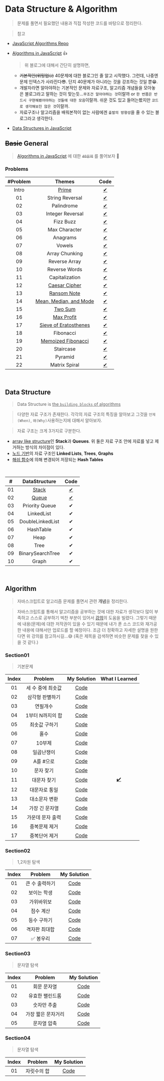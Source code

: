 # Data Structure & Algorithm

> 문제를 풀면서 필요했던 내용과 직접 작성한 코드를 바탕으로 정리한다.

> 참고

- [JavaScript Algorithms Repo](https://github.com/trekhleb/javascript-algorithms/blob/master/README.ko-KR.md)

- [Algorithms in JavaScript](https://medium.com/siliconwat/algorithms-in-javascript-b0bed68f4038) 👍

  > 위 블로그에 대해서 간단히 설명하면,

  - ~~기본적인(위밍업🤐)~~ 40문제에 대한 블로그인 줄 알고 시작했다. 그런데, 나중엔 문제 인덱스가 사라진다😎. 단지 40문제가 아니라는 것을 강조하는 것일 뿐😁.
  - 개발자라면 알아야하는 기본적인 문제와 자료구조, 알고리즘 개념들을 모아놓은 블로그라고 말하는 것이 맞는듯...`무조건 알아야하는 것`이랄까 or `한 번쯤은 반드시 구현해봤어야하는 것들에 대한 모음`이랄까. 쉬운 것도 있고 들어는봤지만 `코드로 생각해보진 않은 것`이랄까.
  - 자료구조나 알고리즘을 배워본적이 없는 사람에겐 `출발의 방향성`을 줄 수 있는 블로그라고 생각한다.

- [Data Structures in JavaScript](https://medium.com/siliconwat/data-structures-in-javascript-1b9aed0ea17c)

## ~~Basic~~ General

> [Algorithms in JavaScript](https://medium.com/siliconwat/algorithms-in-javascript-b0bed68f4038) 에 대한 ~~`40문제`~~ 를 풀어보자 🚀

### Problems

| #Problem |                               Themes                               |                Code                 |
| :------: | :----------------------------------------------------------------: | :---------------------------------: |
|  Intro   |                      [Prime](basic/prime.md)                       |         [✔](basic/prime.js)         |
|    01    |                          String Reversal                           |    [✔](basic/string-reveral.js)     |
|    02    |                             Palindrome                             |      [✔](basic/palindrome.js)       |
|    03    |                          Integer Reversal                          |   [✔](basic/integer-reversal.js)    |
|    04    |                             Fizz Buzz                              |       [✔](basic/fizzbuzz.js)        |
|    05    |                           Max Character                            |     [✔](basic/max-character.js)     |
|    06    |                              Anagrams                              |       [✔](basic/anagrams.js)        |
|    07    |                               Vowels                               |        [✔](basic/vowels.js)         |
|    08    |                           Array Chunking                           |    [✔](basic/array-chunking.js)     |
|    09    |                           Reverse Array                            |     [✔](basic/reverse-array.js)     |
|    10    |                           Reverse Words                            |     [✔](basic/reverse-words.js)     |
|    11    |                           Capitalization                           |    [✔](basic/capitalization.js)     |
|    12    |              [Caesar Cipher](basic/caesar-cipher.md)               |     [✔](basic/caesar-cipher.js)     |
|    13    |                [Ransom Note](basic/ransom-note.md)                 |      [✔](basic/ransom-note.js)      |
|    14    |        [Mean, Median, and Mode](basic/mean-median-mode.md)         |   [✔](basic/mean-median-mode.js)    |
|    15    |                    [Two Sum](basic/two-sum.md)                     |        [✔](basic/two-sum.js)        |
|    16    |                 [Max Profit](basic/max-profit.md)                  |      [✔](basic/max-profit.js)       |
|    17    | [Sieve of Eratosthenes](basic/prime.md/#방법3-에라토스테네스의-체) | [✔](basic/sieve-of-eratosthenes.js) |
|    18    |                             Fibonacci                              |       [✔](basic/fibonacci.js)       |
|    19    |         [Memoized Fibonacci](basic/memoized-fibonacci.md)          |  [✔](basic/memoized-fibonacci.js)   |
|    20    |                             Staircase                              |       [✔](basic/staircase.js)       |
|    21    |                              Pyramid                               |        [✔](basic/pyramid.js)        |
|    22    |                           Matrix Spiral                            |     [✔](basic/matrixSpiral.js)      |

<br />

## Data Structure

> Data Structure is <u>the `building blocks` of algorithms</u>

> 다양한 자료 구조가 존재한다. 각각의 자료 구조의 특징을 알아보고 그것을 `언제(When)`, `왜(Why)`사용하는지에 대해서 알아보자.

> 자료 구조는 크게 3가지로 구분한다.

- <u>array like structure</u>인 **Stack**과 **Queues**. 위 둘은 자료 구조 안에 자료를 넣고 제거하는 방식의 차이점이 있다.
- <u>노드 기반</u>의 자료 구조인 **Linked Lists**, **Trees**, **Graphs**
- <u>해쉬 함수</u>에 의해 변경되어 저장되는 **Hash Tables**

<br />

|  #  |    DataStructure     |       Code       |
| :-: | :------------------: | :--------------: |
| 01  | [Stack](ds/stack.md) | [✔](ds/stack.js) |
| 02  | [Queue](ds/queue.md) | [✔](ds/queue.js) |
| 03  |    Priority Queue    |        ✔         |
| 04  |      LinkedList      |        ✔         |
| 05  |   DoubleLinkedList   |        ✔         |
| 06  |      HashTable       |        ✔         |
| 07  |         Heap         |        ✔         |
| 08  |         Tree         |        ✔         |
| 09  |   BinarySearchTree   |        ✔         |
| 10  |        Graph         |        ✔         |

<br />

## Algorithm

> 자바스크립트로 알고리즘 문제를 풀면서 관련 **개념**을 정리한다.

> 자바스크립트를 통해서 알고리즘을 공부하는 것에 대한 자료가 생각보다 많이 부족하고 스스로 공부하기 벅찬 부분이 있어서 [강의](https://www.inflearn.com/course/%EC%9E%90%EB%B0%94%EC%8A%A4%ED%81%AC%EB%A6%BD%ED%8A%B8-%EC%95%8C%EA%B3%A0%EB%A6%AC%EC%A6%98-%EB%AC%B8%EC%A0%9C%ED%92%80%EC%9D%B4)의 도움을 빌렸다. 그렇기 때문에 내용(문제)에 대한 저작권이 있을 수 있기 때문에 내가 푼 소스 코드와 재가공한 내용에 대해서만 업로드를 할 예정이다. 조금 더 정확하고 자세한 설명을 원한다면 위 강의를 참고하시길...😅 (혹은 제목을 검색하면 비슷한 문제를 찾을 수 있을 것 같다.)

### Section01

> 기본문제

| Index |      Problem      |              My Solution              |           What I Learned            |
| :---: | :---------------: | :-----------------------------------: | :---------------------------------: |
|  01   | 세 수 중에 최솟값 | [Code](algorithm/section01/s01_01.js) |                                     |
|  02   |  삼각형 판별하기  | [Code](algorithm/section01/s01_02.js) |                                     |
|  03   |     연필개수      | [Code](algorithm/section01/s01_03.js) |                                     |
|  04   | 1부터 N까지의 합  | [Code](algorithm/section01/s01_04.js) |                                     |
|  05   |   최솟값 구하기   | [Code](algorithm/section01/s01_05.js) |                                     |
|  06   |       홀수        | [Code](algorithm/section01/s01_06.js) |                                     |
|  07   |      10부제       | [Code](algorithm/section01/s01_07.js) |                                     |
|  08   |    일곱난쟁이     | [Code](algorithm/section01/s01_08.js) |                                     |
|  09   |     A를 #으로     | [Code](algorithm/section01/s01_09.js) |                                     |
|  10   |     문자 찾기     | [Code](algorithm/section01/s01_10.js) |                                     |
|  11   |    대문자 찾기    | [Code](algorithm/section01/s01_11.js) | [✔️](algorithm/section01/s01_11.md) |
|  12   |   대문자로 통일   | [Code](algorithm/section01/s01_12.js) |                                     |
|  13   |   대소문자 변환   | [Code](algorithm/section01/s01_13.js) |                                     |
|  14   |  가장 긴 문자열   | [Code](algorithm/section01/s01_14.js) |                                     |
|  15   | 가운데 문자 출력  | [Code](algorithm/section01/s01_15.js) |                                     |
|  16   |   중복문제 제거   | [Code](algorithm/section01/s01_16.js) |                                     |
|  17   |   중복단어 제거   | [Code](algorithm/section01/s01_17.js) |                                     |

### Section02

> 1,2차원 탐색

| Index |    Problem     |              My Solution              |
| :---: | :------------: | :-----------------------------------: |
|  01   | 큰 수 출력하기 | [Code](algorithm/section02/s02_01.js) |
|  02   |  보이는 학생   | [Code](algorithm/section02/s02_02.js) |
|  03   |   가위바위보   | [Code](algorithm/section02/s02_03.js) |
|  04   |   점수 계산    | [Code](algorithm/section02/s02_04.js) |
|  05   |  등수 구하기   | [Code](algorithm/section02/s02_05.js) |
|  06   | 격자판 최대합  | [Code](algorithm/section02/s02_06.js) |
|  07   |   ✅ 봉우리    | [Code](algorithm/section02/s02_07.js) |

### Section03

> 문자열 탐색

| Index |      Problem       |              My Solution              |
| :---: | :----------------: | :-----------------------------------: |
|  01   |    회문 문자열     | [Code](algorithm/section03/s03_01.js) |
|  02   |  유효한 팰린드롬   | [Code](algorithm/section03/s03_02.js) |
|  03   |    숫자만 추출     | [Code](algorithm/section03/s03_03.js) |
|  04   | 가장 짧은 문자거리 | [Code](algorithm/section03/s03_04.js) |
|  05   |    문자열 압축     | [Code](algorithm/section03/s03_05.js) |

### Section04

> 문자열 탐색

| Index |   Problem   |              My Solution              |
| :---: | :---------: | :-----------------------------------: |
|  01   | 자릿수의 합 | [Code](algorithm/section04/s04_01.js) |
